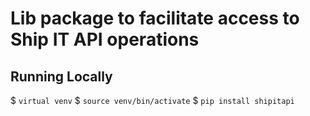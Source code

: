 # Lib package to facilitate access to Ship IT API operations

## Running Locally

$ ```virtual venv```
$ ```source venv/bin/activate```
$ ```pip install shipitapi```
